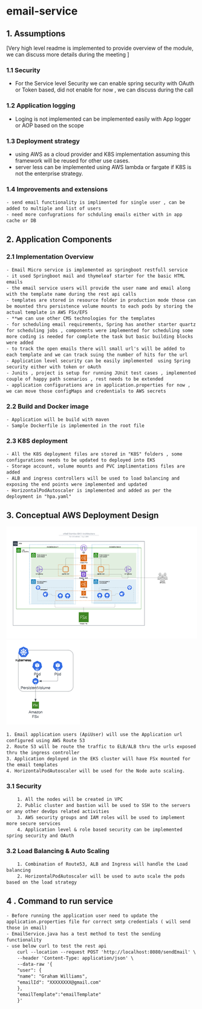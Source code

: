 # email-service
## 1. Assumptions
 [Very high level readme is implemented to provide overview of the module, we can discuss  more details during the meeting ]

### 1.1 Security
- For the Service level Security we can enable spring security with OAuth or Token based, did not enable for now , we can discuss during the call

### 1.2 Application logging
- Loging is not implemented can be implemented easily with App logger or AOP based on the scope
### 1.3 Deployment strategy
- using AWS as a cloud provider and K8S implementation assuming this framework will be reused for other use cases.
- server less can be implemented using AWS lambda or fargate if K8S is not the enterprise strategy.
### 1.4 Improvements and extensions 
    - send email functionality is implimented for single user , can be added to multiple and list of users
    - need more confugrations for schduling emails either with in app cache or DB
## 2. Application Components
### 2.1 Implementation Overview
    - Email Micro service is implemented as springboot restfull service
    - it used Springboot mail and thymeleaf starter for the basic HTML emails
    - the email service users will provide the user name and email along with the template name during the rest api calls
    - templates are stored in resource folder in production mode those can be mounted thru persistence volume mounts to each pods by storing the actual template in AWS FSx/EFS
    - **we can use other CMS technologies for the templates 
    - for scheduling email requirements, Spring has another starter quartz for scheduling jobs , components were implemented for scheduling some more coding is needed for complete the task but basic building blocks were added
    - to track the open emails there will small url's will be added to each template and we can track suing the number of hits for the url
    - Application level security can be easily implemented  using Spring security either with token or oAuth
    - Junits , project is setup for running JUnit test cases , implemented couple of happy path scenarios , rest needs to be extended
    - application configurations are in application.properties for now , we can move those configMaps and credentials to AWS secrets 
### 2.2 Build and Docker image
    - Application will be build with maven 
    - Sample Dockerfile is implemented in the root file 
### 2.3 K8S deployment
    - All the K8S deployment files are stored in "K8S" folders , some configurations needs to be updated to deployed into EKS
    - Storage account, volume mounts and PVC implimentations files are added
    - ALB and ingress controllers will be used to load balancing and exposing the end points were implemented and updated
    - HorizontalPodAutoscaler is implemented and added as per the deployment in "hpa.yaml"
## 3. Conceptual AWS Deployment Design

![img.png](img.png)         ![img_4.png](img_4.png)

    1. Email application users (ApiUser) will use the Application url configured using AWS Route 53
    2. Route 53 will be route the traffic to ELB/ALB thru the urls exposed thru the ingress controller
    3. Application deployed in the EKS cluster will have FSx mounted for the email templates
    4. HorizontalPodAutoscaler will be used for the Node auto scaling.

### 3.1 Security
        1. All the nodes will be created in VPC
        2. Public cluster and bastion will be used to SSH to the servers or any other devOps related activities
        3. AWS security groups and IAM roles will be used to implement more secure services
        4. Application level & role based security can be implemented spring security and OAuth 
### 3.2 Load Balancing & Auto Scaling
        1. Combination of Route53, ALB and Ingress will handle the Load balancing 
        2. HorizontalPodAutoscaler will be used to auto scale the pods based on the load strategy 

## 4 . Command to run service
    - Before running the application user need to update the application.properties file for correct smtp credentials ( will send those in email)
    - EmailService.java has a test method to test the sending functionality
    - use below curl to test the rest api
        curl --location --request POST 'http://localhost:8080/sendEmail' \
        --header 'Content-Type: application/json' \
        --data-raw '{
        "user": {
        "name": "Graham Williams",
        "emailId": "XXXXXXXX@gmail.com"
        },
        "emailTemplate":"emailTemplate"
        }'